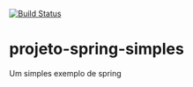 [![Build Status](https://travis-ci.org/JosePeixoto/projeto-spring-simples.svg?branch=master)](https://travis-ci.org/JosePeixoto/projeto-spring-simples)

# projeto-spring-simples
Um simples exemplo de spring
